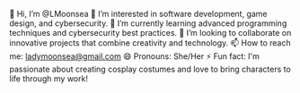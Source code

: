 👋 Hi, I’m @LMoonsea
👀 I’m interested in software development, game design, and cybersecurity.
🌱 I’m currently learning advanced programming techniques and cybersecurity best practices.
💞️ I’m looking to collaborate on innovative projects that combine creativity and technology.
📫 How to reach me: ladymoonsea@gmail.com
😄 Pronouns: She/Her
⚡ Fun fact: I'm passionate about creating cosplay costumes and love to bring characters to life through my work!

<!---
LMoonsea/LMoonsea is a ✨ special ✨ repository because its `README.md` (this file) appears on your GitHub profile.
You can click the Preview link to take a look at your changes.
--->
